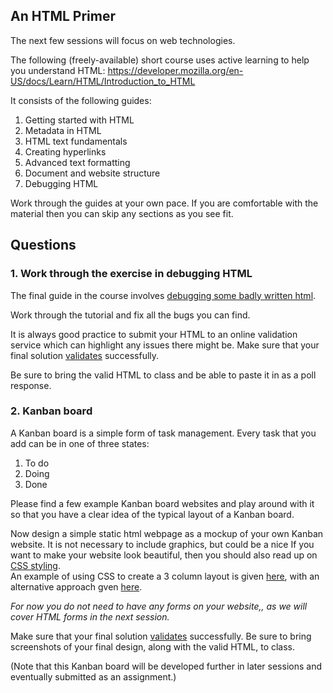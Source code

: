 ## An HTML Primer

The next few sessions will focus on web technologies.

The following (freely-available) short course uses active learning to help you
understand HTML:
https://developer.mozilla.org/en-US/docs/Learn/HTML/Introduction_to_HTML

It consists of the following guides:
1. Getting started with HTML
2. Metadata in HTML
3. HTML text fundamentals
4. Creating hyperlinks
5. Advanced text formatting
6. Document and website structure
7. Debugging HTML

Work through the guides at your own pace.  If you are comfortable with the
material then you can skip any sections as you see fit.

## Questions

### 1. Work through the exercise in debugging HTML
The final guide in the course involves [debugging some badly written html](https://developer.mozilla.org/en-US/docs/Learn/HTML/Introduction_to_HTML/Debugging_HTML).

Work through the tutorial and fix all the bugs you can find.

It is always good practice to submit your HTML to an online validation service
which can highlight any issues there might be.  Make sure that your final
solution [validates](https://validator.w3.org/) successfully.

Be sure to bring the valid HTML to class and be able to paste it in as a poll
response.

### 2. Kanban board

A Kanban board is a simple form of task management.  Every task that you add
can be in one of three states:

1. To do
2. Doing
3. Done

Please find a few example Kanban board websites and play around with it so that
you have a clear idea of the typical layout of a Kanban board.

Now design a simple static html webpage as a mockup of your own Kanban website.
It is not necessary to include graphics, but could be a nice
If you want to make your website look beautiful, then you should also read up on
[CSS styling](https://developer.mozilla.org/en-US/docs/Learn/CSS/Introduction_to_CSS).  
An example of using CSS to create a 3 column layout is given
[here](https://www.w3schools.com/howto/howto_css_three_columns.asp),
with an alternative approach gven [here](https://www.w3schools.com/css/css3_multiple_columns.asp).

*For now you do not need to have any forms on your website,, as we will cover
HTML forms in the next session.*

Make sure that your final solution [validates](https://validator.w3.org/)
successfully. Be sure to bring screenshots of your final design, along with the
valid HTML, to class.

(Note that this Kanban board will be developed further in later sessions and
eventually submitted as an assignment.)
